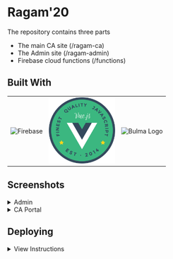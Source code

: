 # Ragam'20

The repository contains three parts
- The main CA site (/ragam-ca)
- The Admin site (/ragam-admin)
- Firebase cloud functions (/functions)

## Built With

| | | |
|:-----:|:-----:|:-----:|
|<img width="150" src="https://firebase.google.com/downloads/brand-guidelines/PNG/logo-standard.png" alt="Firebase">|<img width="150" src="https://github.com/vuejs/art/raw/master/vue-badge.png" alt="VueJS 2">|<img width="150" src="https://bulma.io/images/bulma-logo.png" alt="Bulma Logo">|

## Screenshots
<details>
<summary>Admin</summary>

| | | |
|:-------------------------:|:-------------------------:|:-------------------------:|
|<img width="1604" src="screenshots/admin-login.png" alt="Admin Login Screen"> |  <img width="1604" src="screenshots/admin-dashboard.png" alt="Admin Dashboard">|<img width="1604" src="screenshots/admin-config.png" alt="Config page">|
|<img width="1604" src="screenshots/admin-login-mobile.png" alt="Admin login mobile"> Admin Login Page Mobile  |  <img width="1604" src="screenshots/admin-dashboard-mobile.png" alt="Full page screenshot of mobile dashboard" >|<img width="1604" src="screenshots/admin-manageposter-mobile.png" alt="Manage Poster Screen" >|
</details>
<details>
<summary>CA Portal</summary>

| | | |
|:-------------------------:|:-------------------------:|:-------------------------:|
|<img width="1604" src="screenshots/ca-homepage.png" alt="CA Homepage"> |  <img width="1604" src="screenshots/ca-register.png" alt="CA Register">|<img width="1604" src="screenshots/ca-dashboard.png" alt="CA Dashboard">|
| |<img width="1604" src="screenshots/ca-task.png" alt="CA TAsk view"> | |
</details>

## Deploying
<details> 
<summary> View Instructions </summary>
    
- Create a new Firebase project
    
- Setup and configure Firebase using `firebase-cli` as follows
    ```
    Hosting Ragam CA            => ragam-ca/dist
    Hosting Ragam Admin         => ragam-admin/dist
    Firebase Cloud functions    => functions
    ```
    (this should be pre configured with firebase.json)

- Update the Firebase config object in `ragam-admin/src/firebase.js` and `ragam-ca/src/main.js`

- Go to Firebase Project page and add Google , Email and Password as authentication providers.

- Create a new user with email and password note the UID ( This will be the admin user ).

- Update the new UID in `database.rules.json` and `storage.rules`.( This takes care of permissions )

- Seed the database with `database-seed.json` using Firebase console.

- Build and deploy using `yarn deploy`.

</details>
